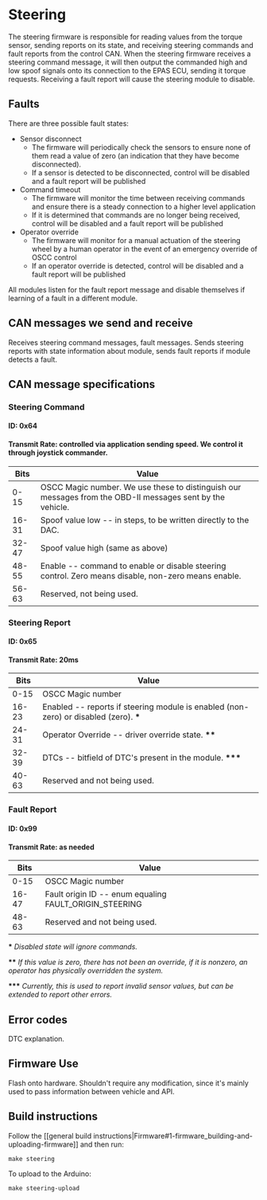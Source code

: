 # Steering

The steering firmware is responsible for reading values from the torque sensor, sending reports on its state, and receiving steering commands and fault reports from the control CAN. When the steering firmware receives a steering command message, it will then output the commanded high and low spoof signals onto its connection to the EPAS ECU, sending it torque requests. Receiving a fault report will cause the steering module to disable.

## Faults

There are three possible fault states:

* Sensor disconnect
    * The firmware will periodically check the sensors to ensure none of them read a value of zero (an indication that they have become disconnected).
    * If a sensor is detected to be disconnected, control will be disabled and a fault report will be published
* Command timeout
    * The firmware will monitor the time between receiving commands and ensure there is a steady connection to a higher level application
    * If it is determined that commands are no longer being received, control will be disabled and a fault report will be published
* Operator override
    * The firmware will monitor for a manual actuation of the steering wheel by a human operator in the event of an emergency override of OSCC control
    * If an operator override is detected, control will be disabled and a fault report will be published

All modules listen for the fault report message and disable themselves if learning of a fault in a different module.

## CAN messages we send and receive

Receives steering command messages, fault messages. Sends steering reports with state information about module, sends fault reports if module detects a fault.

## CAN message specifications

### Steering Command

#### ID: 0x64

#### Transmit Rate: controlled via application sending speed. We control it through joystick commander.

| Bits  | Value |
| ----- | ----- |
|  0-15 | OSCC Magic number. We use these to distinguish our messages from the OBD-II messages sent by the vehicle. |
| 16-31 | Spoof value low -- in steps, to be written directly to the DAC. |
| 32-47 | Spoof value high (same as above) |
| 48-55 | Enable -- command to enable or disable steering control. Zero means disable, non-zero means enable. |
| 56-63 | Reserved, not being used. |

### Steering Report

#### ID: 0x65

#### Transmit Rate: 20ms

| Bits  | Value |
| ----- | ----- |
|  0-15 | OSCC Magic number |
| 16-23 | Enabled -- reports if steering module is enabled (non-zero) or disabled (zero). __*__ |
| 24-31 | Operator Override -- driver override state. __**__ |
| 32-39 | DTCs -- bitfield of DTC's present in the module. __***__ |
| 40-63 | Reserved and not being used. |

### Fault Report

#### ID: 0x99

#### Transmit Rate: as needed

| Bits  | Value |
| ----- | ----- |
|  0-15 | OSCC Magic number |
| 16-47 | Fault origin ID -- enum equaling FAULT_ORIGIN_STEERING |
| 48-63 | Reserved and not being used. |

__*__ *Disabled state will ignore commands.*

__**__ *If this value is zero, there has not been an override, if it is nonzero, an operator has physically overridden the system.*

__***__ *Currently, this is used to report invalid sensor values, but can be extended to report other errors.*

## Error codes

DTC explanation.

## Firmware Use

Flash onto hardware. Shouldn't require any modification, since it's mainly used to pass information between vehicle and API.

## Build instructions

Follow the [[general build instructions|Firmware#1-firmware_building-and-uploading-firmware]] and then run:

```
make steering
```

To upload to the Arduino:

```
make steering-upload
```
